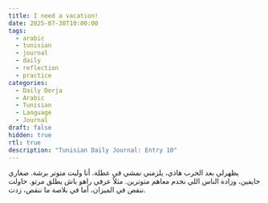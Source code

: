 ```yaml
---
title: I need a vacation!
date: 2025-07-30T10:00:00
tags:
  - arabic
  - tunisian
  - journal
  - daily
  - reflection
  - practice
categories:
  - Daily Derja
  - Arabic
  - Tunisian
  - Language
  - Journal
draft: false
hidden: true
rtl: true
description: "Tunisian Daily Journal: Entry 10"
---
```

يظهرلي بعد الحرب هاذي، يلزمني نمشي في عطلة. أنا وليت متوتر برشة. صغاري خايفين، وزادة الناس اللي نخدم معاهم متوترين. مثلاً عرفي راهو باش يطلق مرتو. حاولت ننقص في الميزان، أما في بلاصة ما ننقص، زدت.
 